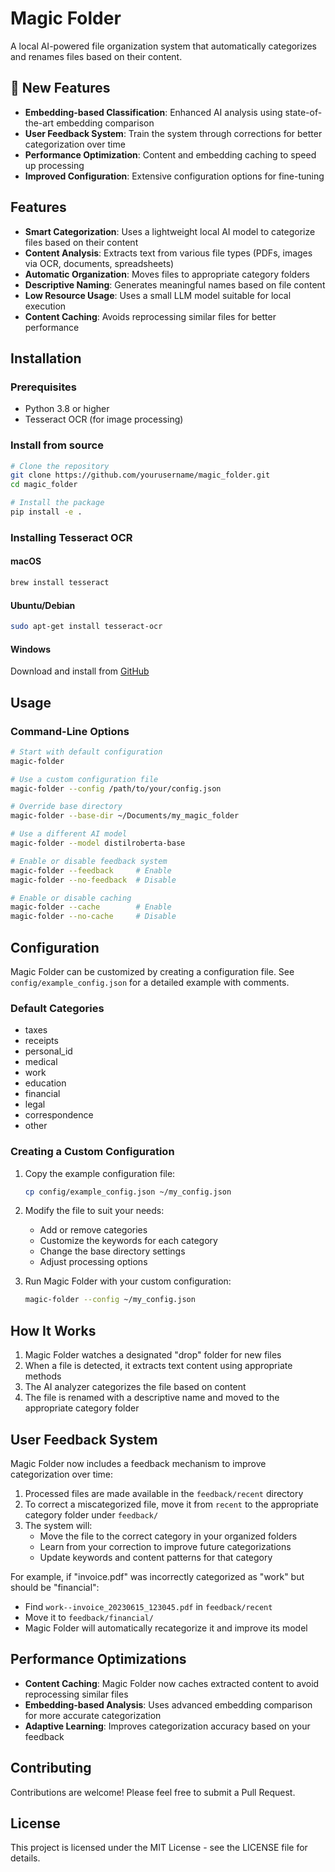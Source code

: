 # Magic Folder

A local AI-powered file organization system that automatically categorizes and renames files based on their content.

## 🎉 New Features

- **Embedding-based Classification**: Enhanced AI analysis using state-of-the-art embedding comparison
- **User Feedback System**: Train the system through corrections for better categorization over time
- **Performance Optimization**: Content and embedding caching to speed up processing
- **Improved Configuration**: Extensive configuration options for fine-tuning

## Features

- **Smart Categorization**: Uses a lightweight local AI model to categorize files based on their content
- **Content Analysis**: Extracts text from various file types (PDFs, images via OCR, documents, spreadsheets)
- **Automatic Organization**: Moves files to appropriate category folders
- **Descriptive Naming**: Generates meaningful names based on file content
- **Low Resource Usage**: Uses a small LLM model suitable for local execution
- **Content Caching**: Avoids reprocessing similar files for better performance

## Installation

### Prerequisites

- Python 3.8 or higher
- Tesseract OCR (for image processing)

### Install from source

```bash
# Clone the repository
git clone https://github.com/yourusername/magic_folder.git
cd magic_folder

# Install the package
pip install -e .
```

### Installing Tesseract OCR

#### macOS
```bash
brew install tesseract
```

#### Ubuntu/Debian
```bash
sudo apt-get install tesseract-ocr
```

#### Windows
Download and install from [GitHub](https://github.com/UB-Mannheim/tesseract/wiki)

## Usage

### Command-Line Options

```bash
# Start with default configuration
magic-folder

# Use a custom configuration file
magic-folder --config /path/to/your/config.json

# Override base directory
magic-folder --base-dir ~/Documents/my_magic_folder

# Use a different AI model
magic-folder --model distilroberta-base

# Enable or disable feedback system
magic-folder --feedback     # Enable
magic-folder --no-feedback  # Disable

# Enable or disable caching
magic-folder --cache        # Enable
magic-folder --no-cache     # Disable
```

## Configuration

Magic Folder can be customized by creating a configuration file. See `config/example_config.json` for a detailed example with comments.

### Default Categories

- taxes
- receipts
- personal_id
- medical
- work
- education
- financial
- legal
- correspondence
- other

### Creating a Custom Configuration

1. Copy the example configuration file:
   ```bash
   cp config/example_config.json ~/my_config.json
   ```

2. Modify the file to suit your needs:
   - Add or remove categories
   - Customize the keywords for each category
   - Change the base directory settings
   - Adjust processing options

3. Run Magic Folder with your custom configuration:
   ```bash
   magic-folder --config ~/my_config.json
   ```

## How It Works

1. Magic Folder watches a designated "drop" folder for new files
2. When a file is detected, it extracts text content using appropriate methods
3. The AI analyzer categorizes the file based on content
4. The file is renamed with a descriptive name and moved to the appropriate category folder

## User Feedback System

Magic Folder now includes a feedback mechanism to improve categorization over time:

1. Processed files are made available in the `feedback/recent` directory
2. To correct a miscategorized file, move it from `recent` to the appropriate category folder under `feedback/`
3. The system will:
   - Move the file to the correct category in your organized folders
   - Learn from your correction to improve future categorizations
   - Update keywords and content patterns for that category

For example, if "invoice.pdf" was incorrectly categorized as "work" but should be "financial":
- Find `work--invoice_20230615_123045.pdf` in `feedback/recent`
- Move it to `feedback/financial/`
- Magic Folder will automatically recategorize it and improve its model

## Performance Optimizations

- **Content Caching**: Magic Folder now caches extracted content to avoid reprocessing similar files
- **Embedding-based Analysis**: Uses advanced embedding comparison for more accurate categorization
- **Adaptive Learning**: Improves categorization accuracy based on your feedback

## Contributing

Contributions are welcome! Please feel free to submit a Pull Request.

## License

This project is licensed under the MIT License - see the LICENSE file for details.